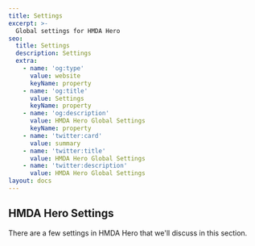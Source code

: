 ```yaml
---
title: Settings
excerpt: >-
  Global settings for HMDA Hero
seo:
  title: Settings
  description: Settings
  extra:
    - name: 'og:type'
      value: website
      keyName: property
    - name: 'og:title'
      value: Settings
      keyName: property
    - name: 'og:description'
      value: HMDA Hero Global Settings
      keyName: property
    - name: 'twitter:card'
      value: summary
    - name: 'twitter:title'
      value: HMDA Hero Global Settings
    - name: 'twitter:description'
      value: HMDA Hero Global Settings
layout: docs
---
```


## HMDA Hero Settings

There are a few settings in HMDA Hero that we'll discuss in this section. 


